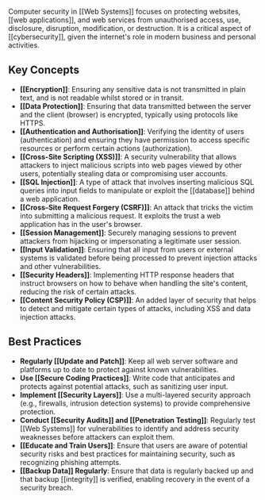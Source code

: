 Computer security in [[Web Systems]] focuses on protecting websites, [[web applications]], and web services from unauthorised access, use, disclosure, disruption, modification, or destruction. It is a critical aspect of [[cybersecurity]], given the internet's role in modern business and personal activities.


## Key Concepts
- **[[Encryption]]**: Ensuring any sensitive data is not transmitted in plain text, and is not readable whilst stored or in transit.  
- **[[Data Protection]]**: Ensuring that data transmitted between the server and the client (browser) is encrypted, typically using protocols like HTTPS.
- **[[Authentication and Authorisation]]**: Verifying the identity of users (authentication) and ensuring they have permission to access specific resources or perform certain actions (authorization).
- **[[Cross-Site Scripting (XSS)]]**: A security vulnerability that allows attackers to inject malicious scripts into web pages viewed by other users, potentially stealing data or compromising user accounts.
- **[[SQL Injection]]**: A type of attack that involves inserting malicious SQL queries into input fields to manipulate or exploit the [[database]] behind a web application.
- **[[Cross-Site Request Forgery (CSRF)]]**: An attack that tricks the victim into submitting a malicious request. It exploits the trust a web application has in the user's browser.
- **[[Session Management]]**: Securely managing sessions to prevent attackers from hijacking or impersonating a legitimate user session.
- **[[Input Validation]]**: Ensuring that all input from users or external systems is validated before being processed to prevent injection attacks and other vulnerabilities.
- **[[Security Headers]]**: Implementing HTTP response headers that instruct browsers on how to behave when handling the site's content, reducing the risk of certain attacks.
- **[[Content Security Policy (CSP)]]**: An added layer of security that helps to detect and mitigate certain types of attacks, including XSS and data injection attacks.

## Best Practices

- **Regularly [[Update and Patch]]**: Keep all web server software and platforms up to date to protect against known vulnerabilities.
- **Use [[Secure Coding Practices]]**: Write code that anticipates and protects against potential attacks, such as sanitizing user input.
- **Implement [[Security Layers]]**: Use a multi-layered security approach (e.g., firewalls, intrusion detection systems) to provide comprehensive protection.
- **Conduct [[Security Audits]] and [[Penetration Testing]]**: Regularly test [[Web Systems]] for vulnerabilities to identify and address security weaknesses before attackers can exploit them.
- **[[Educate and Train Users]]**: Ensure that users are aware of potential security risks and best practices for maintaining security, such as recognizing phishing attempts.
- **[[Backup Data]] Regularly**: Ensure that data is regularly backed up and that backup [[integrity]] is verified, enabling recovery in the event of a security breach.